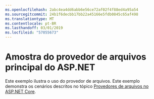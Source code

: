 ```yaml
---
ms.openlocfilehash: 2abc4ea4dd6abb6e56ce72af02f4f88ed4a95a54
ms.sourcegitcommit: 24b1f6decbb17bb22a45166e5fdb0845c65af498
ms.translationtype: MT
ms.contentlocale: pt-BR
ms.lasthandoff: 03/01/2019
ms.locfileid: "57055673"
---
```

# <a name="aspnet-core-file-provider-sample"></a>Amostra do provedor de arquivos principal do ASP.NET

Este exemplo ilustra o uso do provedor de arquivos. Este exemplo demonstra os cenários descritos no tópico [Provedores de arquivos no ASP.NET Core](https://docs.microsoft.com/aspnet/core/fundamentals/file-providers).
